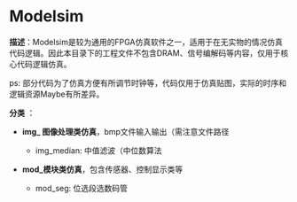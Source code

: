 # Modelsim

**描述**：Modelsim是较为通用的FPGA仿真软件之一，适用于在无实物的情况仿真代码逻辑。因此本目录下的工程文件不包含DRAM、信号编解码等内容，仅用于核心代码逻辑仿真。

ps: 部分代码为了仿真方便有所调节时钟等，代码仅用于仿真贴图，实际的时序和逻辑资源Maybe有所差异。



**分类** ：

+ **img_ 图像处理类仿真**，bmp文件输入输出（需注意文件路径
  + img_median: 中值滤波（中位数算法

+ **mod_模块类仿真**，包含传感器、控制显示类等
  + mod_seg: 位选段选数码管

